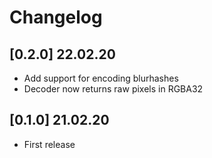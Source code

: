 # Changelog

## [0.2.0] 22.02.20

* Add support for encoding blurhashes
* Decoder now returns raw pixels in RGBA32

## [0.1.0] 21.02.20

* First release
